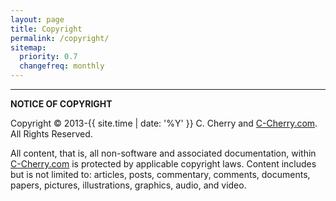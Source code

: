 ```yaml
---
layout: page
title: Copyright
permalink: /copyright/
sitemap:
  priority: 0.7
  changefreq: monthly
---
```


<hr>

<strong>NOTICE OF COPYRIGHT</strong>

Copyright &copy; 2013-{{ site.time | date: '%Y' }} C. Cherry and [C-Cherry.com](http://www.c-cherry.com). All Rights Reserved.

All content, that is, all non-software and associated documentation, within [C-Cherry.com](http://www.c-cherry.com) is protected by applicable copyright laws. Content includes but is not limited to: articles, posts, commentary, comments, documents, papers, pictures, illustrations, graphics, audio, and video.
